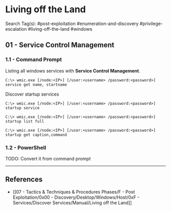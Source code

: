 # Living off the Land

Search Tag(s): #post-exploitation #enumeration-and-discovery #privilege-escalation #living-off-the-land #windows

## 01 - Service Control Management

### 1.1 - Command Prompt

Listing all windows services with **Service Control Management**.

```
C:\> wmic.exe [/node:<IP>] [/user:<username> /password:<password>] service get name, startname
```

Discover startup services

```
C:\> wmic.exe [/node:<IP>] [/user:<username> /password:<password>] startup service

C:\> wmic.exe [/node:<IP>] [/user:<username> /password:<password>] startup list full

C:\> wmic.exe [/node:<IP>] [/user:<username> /password:<password>] startup get caption,command
```

### 1.2 - PowerShell

TODO: Convert it from command prompt

---
## References

- [[07 - Tactics & Techniques & Procedures Phases/F - Post Exploitation/0x00 - Discovery/Desktop/Windows/Host/0xF - Services/Discover Services/Manual/Living off the Land]]
